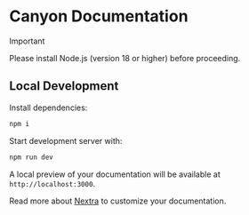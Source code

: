 # Canyon Documentation

> [!IMPORTANT]
> Please install Node.js (version 18 or higher) before proceeding.

## Local Development

Install dependencies:

```bash
npm i
```

Start development server with:

```bash
npm run dev
```

A local preview of your documentation will be available at `http://localhost:3000`.

Read more about [Nextra](https://nextra.site/docs) to customize your documentation.
